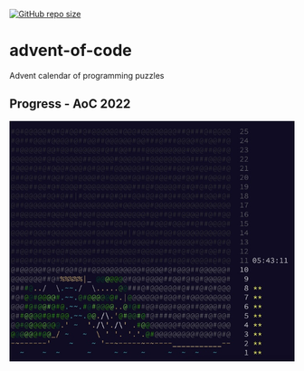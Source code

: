 [![GitHub repo size](https://img.shields.io/github/repo-size/TheNewThinkTank/advent-of-code?style=flat&logo=github&logoColor=whitesmoke&label=Repo%20Size)](https://github.com/TheNewThinkTank/advent-of-code/archive/refs/heads/main.zip)
# advent-of-code

Advent calendar of programming puzzles

## Progress - AoC 2022

![advent_of_code_status_2022](2022/advent_of_code_status_2022.jpg)
